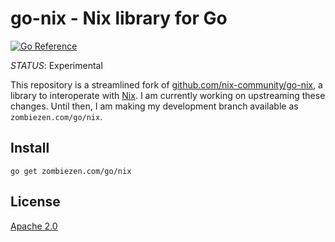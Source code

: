 # go-nix - Nix library for Go

[![Go Reference](https://pkg.go.dev/badge/zombiezen.com/go/nix.svg)][reference docs]

*STATUS*: Experimental

This repository is a streamlined fork of [github.com/nix-community/go-nix][],
a library to interoperate with [Nix][].
I am currently working on upstreaming these changes.
Until then, I am making my development branch available as `zombiezen.com/go/nix`.

[Nix]: https://nixos.org/
[github.com/nix-community/go-nix]: https://github.com/nix-community/go-nix
[reference docs]: https://pkg.go.dev/zombiezen.com/go/nix

## Install

```shell
go get zombiezen.com/go/nix
```

## License

[Apache 2.0](LICENSE)
